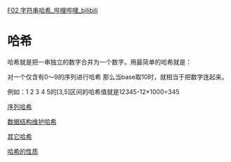 [F02 字符串哈希_哔哩哔哩_bilibili](https://www.bilibili.com/video/BV1Ha411E7re/?spm_id_from=333.999.0.0)


# 哈希

哈希就是把一串独立的数字合并为一个数字。用最简单的哈希就是：

对一个仅含有0～9的序列进行哈希 那么当base取10时，就相当于把数字连起来。

例如：1 2 3 4 5的[3,5]区间的哈希值就是12345-12*1000=345

[序列哈希](%E5%93%88%E5%B8%8C/%E5%BA%8F%E5%88%97%E5%93%88%E5%B8%8C%208540b21b-93c7-427b-b0e1-7b2506eae1f2.md)

[数据结构维护哈希](%E5%93%88%E5%B8%8C/%E6%95%B0%E6%8D%AE%E7%BB%93%E6%9E%84%E7%BB%B4%E6%8A%A4%E5%93%88%E5%B8%8C%20894e8389-5c70-4679-ac91-f8954a463fe1.md)

[其它哈希](%E5%93%88%E5%B8%8C/%E5%85%B6%E5%AE%83%E5%93%88%E5%B8%8C%2097fbaeb4-9611-478f-95cd-9c5efae916a3.md)

[哈希的性质](%E5%93%88%E5%B8%8C/%E5%93%88%E5%B8%8C%E7%9A%84%E6%80%A7%E8%B4%A8%20287e4cf9-f094-4878-a926-211692310a2a.md)

